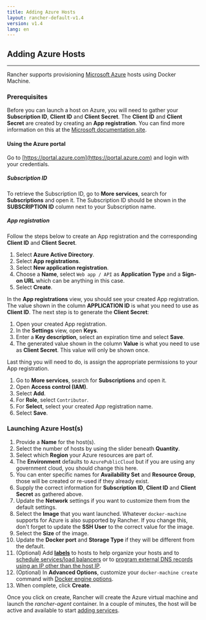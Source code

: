 ```yaml
---
title: Adding Azure Hosts
layout: rancher-default-v1.4
version: v1.4
lang: en
---
```


## Adding Azure Hosts
---

Rancher supports provisioning [Microsoft Azure](https://azure.microsoft.com) hosts using Docker Machine.

### Prerequisites

Before you can launch a host on Azure, you will need to gather your **Subscription ID**, **Client ID** and **Client Secret**. The **Client ID** and **Client Secret** are created by creating an **App registration**. You can find more information on this at the [Microsoft documentation site](https://docs.microsoft.com/en-us/azure/azure-resource-manager/resource-group-create-service-principal-portal).

#### Using the Azure portal

Go to [https://portal.azure.com](https://portal.azure.com) and login with your credentials.

##### Subscription ID

To retrieve the Subscription ID, go to **More services**, search for **Subscriptions** and open it. The Subscription ID should be shown in the **SUBSCRIPTION ID** column next to your Subscription name.

##### App registration

Follow the steps below to create an App registration and the corresponding **Client ID** and **Client Secret**.

1. Select **Azure Active Directory**.
1. Select **App registrations**.
1. Select **New application registration**.
1. Choose a **Name**, select `Web app / API` as **Application Type** and a **Sign-on URL** which can be anything in this case.
1. Select **Create**.

In the **App registrations** view, you should see your created App registration. The value shown in the column **APPLICATION ID** is what you need to use as **Client ID**. The next step is to generate the **Client Secret**:

1. Open your created App registration.
1. In the **Settings** view, open **Keys**.
1. Enter a **Key description**, select an expiration time and select **Save**.
1. The generated value shown in the column **Value** is what you need to use as **Client Secret**. This value will only be shown once.

Last thing you will need to do, is assign the appropriate permissions to your App registration.

1. Go to **More services**, search for **Subscriptions** and open it.
1. Open **Access control (IAM)**.
1. Select **Add**.
1. For **Role**, select `Contributor`.
1. For **Select**, select your created App registration name.
1. Select **Save**.

### Launching Azure Host(s)

1. Provide a **Name** for the host(s).
1. Select the number of hosts by using the slider beneath **Quantity**.
1. Select which **Region** your Azure resources are part of.
1. The **Environment** defaults to `AzurePublicCloud` but if you are using any government cloud, you should change this here.
1. You can enter specific names for **Availability Set** and **Resource Group**, those will be created or re-used if they already exist.
1. Supply the correct information for **Subscription ID**, **Client ID** and **Client Secret** as gathered above.
1. Update the **Network** settings if you want to customize them from the default settings.
1. Select the **Image** that you want launched. Whatever `docker-machine` supports for Azure is also supported by Rancher. If you change this, don't forget to update the **SSH User** to the correct value for the image.
1. Select the **Size** of the image.
1. Update the **Docker port** and **Storage Type** if they will be different from the default.
1. (Optional) Add **[labels]({{site.baseurl}}/rancher/{{page.version}}/{{page.lang}}/hosts/#labels)** to hosts to help organize your hosts and to [schedule services/load balancers]({{site.baseurl}}/rancher/{{page.version}}/{{page.lang}}/cattle/scheduling/) or to [program external DNS records using an IP other than the host IP]({{site.baseurl}}/rancher/{{page.version}}/{{page.lang}}/cattle/external-dns-service/#using-a-specific-ip-for-external-dns).
1. (Optional) In **Advanced Options**, customize your `docker-machine create` command with [Docker engine options](https://docs.docker.com/machine/reference/create/#specifying-configuration-options-for-the-created-docker-engine).
1. When complete, click **Create**.

Once you click on create, Rancher will create the Azure virtual machine and launch the _rancher-agent_ container. In a couple of minutes, the host will be active and available to start [adding services]({{site.baseurl}}/rancher/{{page.version}}/{{page.lang}}/cattle/adding-services/).
